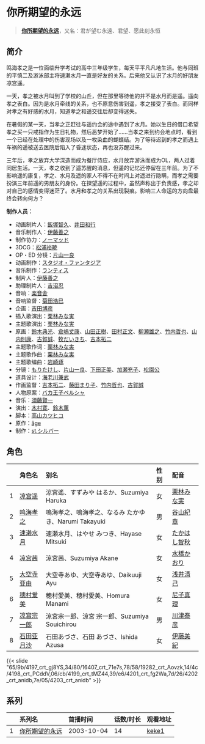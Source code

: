 # 你所期望的永远


> <u>**[你所期望的永远](https://bgm.tv/subject/1650)**</u>，又名：君が望む永遠、君望、愿此刻永恒

## 简介

鸣海孝之是一位面临升学考试的高中三年级学生，每天平平凡凡地生活。他与同班的平慎二及游泳部主将速濑水月一直是好友的关系。后来他又认识了水月的好朋友凉宫遥。

一天，孝之被水月叫到了学校的山丘，但在那里等待他的并不是水月而是遥。遥向孝之表白。因为是水月牵线的关系，也不原意伤害到遥，孝之接受了表白。而同样对孝之有好感的水月，知道孝之和遥交往后却变得迷失。

在暑假的某一天，当孝之正赶往与遥约会的途中遇到了水月。她以生日的借口希望孝之买一只戒指作为生日礼物，然后恶梦开始了……当孝之来到约会地点时，看到一个已经在处理中的伤害现场以及一枚染血的蝴蝶结。为了等待迟到的孝之而遇上车祸的遥被送去医院后陷入了昏迷状态，再也没苏醒过来。

三年后，孝之放弃大学深造而成为餐厅侍应，水月放弃游泳而成为OL，两人过着同居生活。一天，孝之收到了遥苏醒的消息，但遥的记忆还停留在三年前。为了不影响遥的康复，孝之、水月及遥的家人不得不在时间上对遥进行隐瞒，而孝之需要扮演三年前遥的男朋友的身份。在探望遥的过程中，虽然声称出于负责感，孝之却对自己的感情变得迷茫了。水月和孝之的关系出现裂痕。影响三人命运的方向盘最终会转向何方？

**制作人员：**
- 动画制片人：[飯塚智久](https://bgm.tv/person/866)、[井田和行](https://bgm.tv/person/56744)
- 音乐制作人：[伊藤善之](https://bgm.tv/person/52)
- 制作协力：[ノーマッド](https://bgm.tv/person/3118)
- 3DCG：[松浦裕暁](https://bgm.tv/person/399)
- OP・ED 分镜：[片山一良](https://bgm.tv/person/197)
- 动画制作：[スタジオ・ファンタジア](https://bgm.tv/person/711)
- 音乐制作：[ランティス](https://bgm.tv/person/57)
- 制片人：[伊藤善之](https://bgm.tv/person/52)
- 助理制片人：[吉沼忍](https://bgm.tv/person/11830)
- 音响：[楽音舎](https://bgm.tv/person/6132)
- 音响监督：[菊田浩巳](https://bgm.tv/person/58)
- 企画：[吉田博彦](https://bgm.tv/person/6903)
- 插入歌演出：[栗林みな実](https://bgm.tv/person/4330)
- 主题歌演出：[栗林みな実](https://bgm.tv/person/4330)
- 原画：[鈴木典光](https://bgm.tv/person/11528)、[倉嶋丈康](https://bgm.tv/person/1278)、[山田正樹](https://bgm.tv/person/798)、[田村正文](https://bgm.tv/person/12608)、[柳瀬雄之](https://bgm.tv/person/2435)、[竹内哲也](https://bgm.tv/person/3047)、[山内則康](https://bgm.tv/person/714)、[古賀誠](https://bgm.tv/person/1191)、[牧だいきち](https://bgm.tv/person/33779)、[吉本拓二](https://bgm.tv/person/2202)
- 主题歌作词：[栗林みな実](https://bgm.tv/person/4330)
- 主题歌作曲：[栗林みな実](https://bgm.tv/person/4330)
- 主题歌编曲：[岩崎琢](https://bgm.tv/person/272)
- 分镜：[もりたけし](https://bgm.tv/person/184)、[片山一良](https://bgm.tv/person/197)、[下田正美](https://bgm.tv/person/278)、[加瀬充子](https://bgm.tv/person/1251)、[松園公](https://bgm.tv/person/2631)
- 道具设计：[海老川兼武](https://bgm.tv/person/9236)
- 作画监督：[吉本拓二](https://bgm.tv/person/2202)、[藤田まり子](https://bgm.tv/person/385)、[竹内哲也](https://bgm.tv/person/3047)、[古賀誠](https://bgm.tv/person/1191)
- 人物原案：[バカ王子ペルシャ](https://bgm.tv/person/36173)
- 音乐：[須藤賢一](https://bgm.tv/person/2535)
- 演出：[木村寛](https://bgm.tv/person/13038)、[鈴木薫](https://bgm.tv/person/13047)
- 脚本：[高山カツヒコ](https://bgm.tv/person/907)
- 原作：[âge](https://bgm.tv/person/1372)
- 制作：[st.シルバー](https://bgm.tv/person/23447)

## 角色

|     |   角色名   |   别名  | 性别 |  配音  |
|:--- |:------  |:----      |:---  |:--   |
| 1 | [凉宫遥](https://bgm.tv/character/4197) | 涼宮遙、すずみや はるか、Suzumiya Haruka | 女 | [栗林みな実](https://bgm.tv/person/4330) |
| 2 | [鸣海孝之](https://bgm.tv/character/16407) | 鳴海孝之、鳴海孝之、なるみ たかゆき、Narumi Takayuki | 男 | [谷山紀章](https://bgm.tv/person/4678) |
| 3 | [速濑水月](https://bgm.tv/character/19282) | 速瀬水月、はやせ みつき、Hayase Mitsuki | 女 | [たかはし智秋](https://bgm.tv/person/4604) |
| 4 | [凉宫茜](https://bgm.tv/character/4198) | 涼宮茜、Suzumiya Akane | 女 | [水橋かおり](https://bgm.tv/person/3851) |
| 5 | [大空寺亚由](https://bgm.tv/character/4199) | 大空寺あゆ、大空寺あゆ、Daikuuji Ayu | 女 | [浅井清己](https://bgm.tv/person/4336) |
| 6 | [穂村爱美](https://bgm.tv/character/4201) | 穂村愛美、穂村愛美、Homura Manami | 女 | [尼子真理](https://bgm.tv/person/4334) |
| 7 | [凉宫宗一郎](https://bgm.tv/character/4202) | 涼宮宗一郎、涼宮 宗一郎、Suzumiya Souichirou | 男 | [川津泰彦](https://bgm.tv/person/4333) |
| 8 | [石田亚月沙](https://bgm.tv/character/4203) | 石田あづさ、石田 あづさ、Ishida Azusa | 女 | [伊藤美紀](https://bgm.tv/person/4332) |

{{< slide "65/9b/4197_crt_gj8YS,34/80/16407_crt_71e7s,78/58/19282_crt_Aovzk,14/4c/4198_crt_PCddV,06/cb/4199_crt_tMZ44,39/e6/4201_crt_fg2Wa,7d/26/4202_crt_anidb,7e/05/4203_crt_anidb" >}}

## 系列

|     | 系列名     | 首播时间       | 话数/时长 | 观看地址                                                    |
| :-- | :------ | :--------- | :---- | :------------------------------------------------------ |
| 1   |[你所期望的永远](https://bgm.tv/subject/1650)| 2003-10-04 | 14    | [keke1](https://www.keke1.app/play/26851-4-227721.html) |



